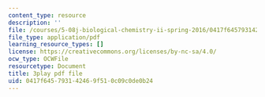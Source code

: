 ```yaml
---
content_type: resource
description: ''
file: /courses/5-08j-biological-chemistry-ii-spring-2016/0417f645793142469f510c09c0de0b24_jrCjdjLTQKk.pdf
file_type: application/pdf
learning_resource_types: []
license: https://creativecommons.org/licenses/by-nc-sa/4.0/
ocw_type: OCWFile
resourcetype: Document
title: 3play pdf file
uid: 0417f645-7931-4246-9f51-0c09c0de0b24
---
```

